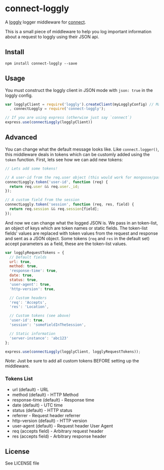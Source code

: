 # connect-loggly

A [loggly](http://loggly.com) logger middleware for [connect](http://www.senchalabs.org/connect/).

This is a small piece of middleware to help you log important information about a request to loggly using their JSON api.

## Install

```
npm install connect-loggly --save
```

## Usage

You must construct the loggly client in JSON mode with `json: true` in the loggly config.

```javascript
var logglyClient = require('loggly').createClient(myLogglyConfig) // Make sure json: true in config!
  , connectLoggly = require('connect-loggly');

// If you are using express (otherwise just say `connect`)
express.use(connectLoggly(logglyClient))
```

## Advanced

You can change what the default message looks like. Like `connect.logger()`, this middleware deals in tokens which can be customly added using the `token` function. First, lets see how we can add new tokens:

```javascript
// Lets add some tokens!

// A user-id from the req.user object (this would work for mongoose/passport)
connectLoggly.token('user-id', function (req) {
  return req.user && req.user._id;
});

// A custom field from the session
connectLoggly.token('session', function (req, res, field) {
  return req.session && req.session[field];
});
```

And now we can change what the logged JSON is. We pass in an token-list, an object of keys which are token names or static fields. The token-list fields' values are replaced with token values from the request and response and sent as a JSON object. Some tokens (`req` and `res` in the default set) accept parameters as a field, these are the token-list values.

```javascript
var logglyRequestTokens = {
  // Default fields
  url: true,
  method: true,
  'response-time': true,
  date: true,
  status: true,
  'user-agent': true,
  'http-version': true,

  // Custom headers
  'req': 'Accepts',
  'res': 'Location',

  // Custom tokens (see above)
  'user-id': true,
  'session': 'someFieldInTheSession',

  // Static information
  'server-instance': 'abc123'
};

express.use(connectLoggly(logglyClient, logglyRequestTokens));
```

_Note_: Just be sure to add all custom tokens BEFORE setting up the middleware.

### Tokens List

- url (default) - URL
- method (default) - HTTP Method
- response-time (default) - Response time
- date (default) - UTC time
- status (default) - HTTP status
- referrer - Request header referrer
- http-version (default) - HTTP version
- user-agent (default) - Request header User Agent
- req (accepts field) - Arbitrary request header
- res (accepts field) - Arbitrary response header


## License

See LICENSE file
